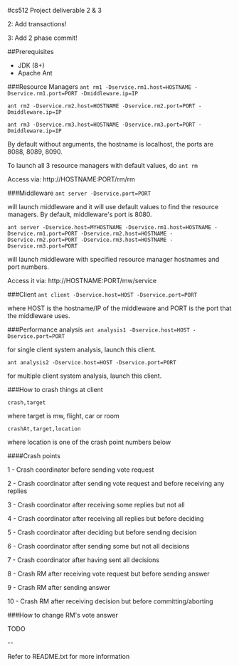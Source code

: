 #cs512 Project deliverable 2 & 3

2: Add transactions!

3: Add 2 phase commit!

##Prerequisites
- JDK (8+)
- Apache Ant

###Resource Managers
```ant rm1 -Dservice.rm1.host=HOSTNAME -Dservice.rm1.port=PORT -Dmiddleware.ip=IP```

```ant rm2 -Dservice.rm2.host=HOSTNAME -Dservice.rm2.port=PORT -Dmiddleware.ip=IP```

```ant rm3 -Dservice.rm3.host=HOSTNAME -Dservice.rm3.port=PORT -Dmiddleware.ip=IP```

By default without arguments, the hostname is localhost, the ports are 8088, 8089, 8090.

To launch all 3 resource managers with default values, do ```ant rm```

Access via: http://HOSTNAME:PORT/rm/rm



###Middleware 
```ant server -Dservice.port=PORT```

will launch middleware and it will use default values to find the resource managers.  By default, middleware's port is 8080.

```ant server -Dservice.host=MYHOSTNAME -Dservice.rm1.host=HOSTNAME -Dservice.rm1.port=PORT -Dservice.rm2.host=HOSTNAME -Dservice.rm2.port=PORT -Dservice.rm3.host=HOSTNAME -Dservice.rm3.port=PORT```

will launch middleware with specified resource manager hostnames and port numbers.

Access it via: http://HOSTNAME:PORT/mw/service

###Client
```ant client -Dservice.host=HOST -Dservice.port=PORT```

where HOST is the hostname/IP of the middleware and PORT is the port that the middleware uses.

###Performance analysis
```ant analysis1 -Dservice.host=HOST -Dservice.port=PORT```

for single client system analysis, launch this client.

```ant analysis2 -Dservice.host=HOST -Dservice.port=PORT```

for multiple client system analysis, launch this client.

###How to crash things at client

``` crash,target ```

where target is mw, flight, car or room

``` crashAt,target,location ```

where location is one of the crash point numbers below

####Crash points

1 - Crash coordinator before sending vote request

2 - Crash coordinator after sending vote request and before receiving any replies

3 - Crash coordinator after receiving some replies but not all

4 - Crash coordinator after receiving all replies but before deciding

5 - Crash coordinator after deciding but before sending decision

6 - Crash coordinator after sending some but not all decisions

7 - Crash coordinator after having sent all decisions

8 - Crash RM after receiving vote request but before sending answer

9 - Crash RM after sending answer

10 - Crash RM after receiving decision but before committing/aborting

###How to change RM's vote answer

TODO

--

Refer to README.txt for more information
